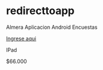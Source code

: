 # redirecttoapp
Almera Aplicacion Android Encuestas

[Ingrese aqui](autologin://com.almera.app_encuesta?conexion=sgifunluker&url=https://sgi.almeraim.com/sgi/api/v2/)


IPad 

$66.000

